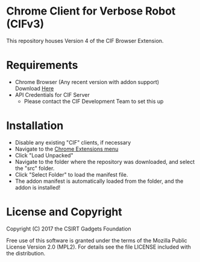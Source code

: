 # Chrome Client for Verbose Robot (CIFv3)

This repository houses Version 4 of the CIF Browser Extension.

# Requirements

* Chrome Browser (Any recent version with addon support) <br/>
  Download [Here](https://www.google.com/chrome/)
* API Credentials for CIF Server
  * Please contact the CIF Development Team to set this up

# Installation

* Disable any existing "CIF" clients, if necessary
* Navigate to the [Chrome Extensions menu](chrome://extensions/)
* Click "Load Unpacked"
* Navigate to the folder where the repository was downloaded, and select the "src" folder.
* Click "Select Folder" to load the manifest file.
* The addon manifest is automatically loaded from the folder, and the addon is installed!


# License and Copyright
Copyright (C) 2017 the CSIRT Gadgets Foundation

Free use of this software is granted under the terms of the Mozilla Public License Version 2.0 (MPL2). For details see the file LICENSE included with the distribution.
